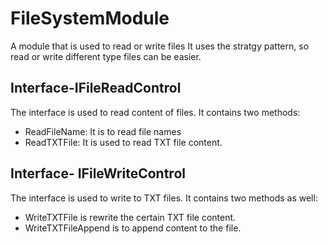 # FileSystemModule
A module that is used to read or write files
It uses the stratgy pattern, so read or write different type files can be easier.

## Interface-IFileReadControl
The interface is used to read content of files. 
It contains two methods:
 - ReadFileName: It is to read file names
 - ReadTXTFile: It is used to read TXT file content.
## Interface- IFileWriteControl
The interface is used to write to TXT files. 
It contains two methods as well:
 - WriteTXTFile is rewrite the certain TXT file content.
 - WriteTXTFileAppend is to append content to the file.
